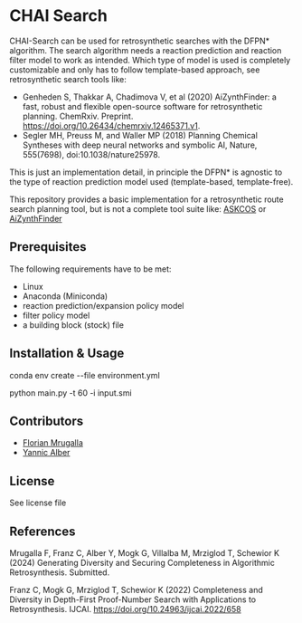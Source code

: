 # CHAI Search
CHAI-Search can be used for retrosynthetic searches with the DFPN* algorithm. The search algorithm needs a reaction prediction and reaction filter model to work as intended. Which type of model is used is completely customizable and only has to follow template-based approach, see retrosynthetic search tools like:
- Genheden S, Thakkar A, Chadimova V, et al (2020) AiZynthFinder: a fast, robust and flexible open-source software for retrosynthetic planning. ChemRxiv. Preprint. https://doi.org/10.26434/chemrxiv.12465371.v1.
- Segler MH, Preuss M, and Waller MP (2018) Planning Chemical Syntheses with deep neural networks and symbolic AI, Nature, 555(7698), doi:10.1038/nature25978.

This is just an implementation detail, in principle the DFPN* is agnostic to the type of reaction prediction model used (template-based, template-free).

This repository provides a basic implementation for a retrosynthetic route search planning tool, but is not a complete tool suite like:
[ASKCOS](https://gitlab.com/mlpds_mit/askcosv2) or [AiZynthFinder](https://github.com/MolecularAI/aizynthfinder)

## Prerequisites
The following requirements have to be met:

- Linux
- Anaconda (Miniconda)
- reaction prediction/expansion policy model
- filter policy model
- a building block (stock) file

## Installation & Usage

conda env create --file environment.yml

python main.py -t 60 -i input.smi

## Contributors
- [Florian Mrugalla](https://github.com/FloMru) 
- [Yannic Alber](https://github.com/YannicAlber)

## License
See license file

## References
Mrugalla F, Franz C, Alber Y, Mogk G, Villalba M, Mrziglod T, Schewior K (2024) Generating Diversity and Securing Completeness in Algorithmic Retrosynthesis. Submitted.

Franz C, Mogk G, Mrziglod T, Schewior K (2022) Completeness and Diversity in Depth-First Proof-Number Search with Applications to Retrosynthesis. IJCAI. https://doi.org/10.24963/ijcai.2022/658
